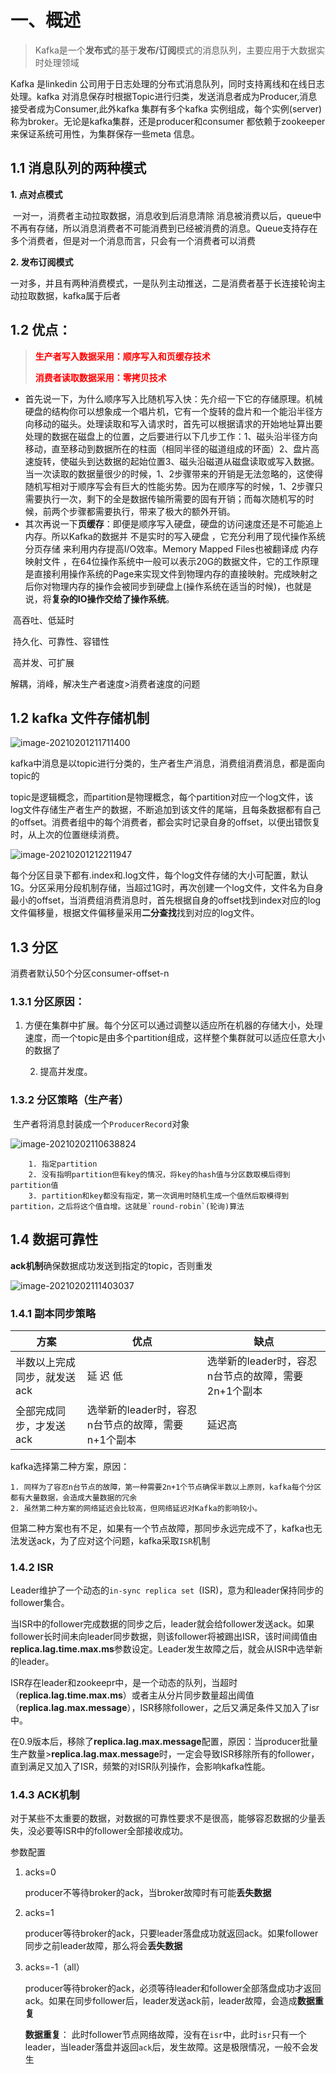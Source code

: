 # 一、概述

>Kafka是一个**发布式**的基于**发布/订阅**模式的消息队列，主要应用于大数据实时处理领域

Kafka 是linkedin 公司用于日志处理的分布式消息队列，同时支持离线和在线日志处理。kafka 对消息保存时根据Topic进行归类，发送消息者成为Producer,消息接受者成为Consumer,此外kafka 集群有多个kafka 实例组成，每个实例(server)称为broker。无论是kafka集群，还是producer和consumer 都依赖于zookeeper 来保证系统可用性，为集群保存一些meta 信息。

## 1.1 消息队列的两种模式

**1. 点对点模式**

​	一对一，消费者主动拉取数据，消息收到后消息清除
​    消息被消费以后，queue中不再有存储，所以消息消费者不可能消费到已经被消费的消息。Queue支持存在多个消费者，但是对一个消息而言，只会有一个消费者可以消费

**2. 发布订阅模式**

  一对多，并且有两种消费模式，一是队列主动推送，二是消费者基于长连接轮询主动拉取数据，kafka属于后者

## 1.2 优点：

><strong style="color:red">生产者写入数据采用：顺序写入和页缓存技术 </strong>
>
><strong style="color:red">消费者读取数据采用：零拷贝技术 </strong>

- 首先说一下，为什么顺序写入比随机写入快：先介绍一下它的存储原理。机械硬盘的结构你可以想象成一个唱片机，它有一个旋转的盘片和一个能沿半径方向移动的磁头。处理读取和写入请求时，首先可以根据请求的开始地址算出要处理的数据在磁盘上的位置，之后要进行以下几步工作：1、磁头沿半径方向移动，直至移动到数据所在的柱面（相同半径的磁道组成的环面）2、盘片高速旋转，使磁头到达数据的起始位置3、磁头沿磁道从磁盘读取或写入数据。当一次读取的数据量很少的时候，1、2步骤带来的开销是无法忽略的，这使得随机写相对于顺序写会有巨大的性能劣势。因为在顺序写的时候，1、2步骤只需要执行一次，剩下的全是数据传输所需要的固有开销；而每次随机写的时候，前两个步骤都需要执行，带来了极大的额外开销。
- 其次再说一下**页缓存**：即便是顺序写入硬盘，硬盘的访问速度还是不可能追上内存。所以Kafka的数据并 不是实时的写入硬盘 ，它充分利用了现代操作系统 分页存储 来利用内存提高I/O效率。Memory Mapped Files也被翻译成 内存映射文件 ，在64位操作系统中一般可以表示20G的数据文件，它的工作原理是直接利用操作系统的Page来实现文件到物理内存的直接映射。完成映射之后你对物理内存的操作会被同步到硬盘上(操作系统在适当的时候)，也就是说，将**复杂的IO操作交给了操作系统**。

​	高吞吐、低延时

​	持久化、可靠性、容错性

​	高并发、可扩展

解耦，消峰，解决生产者速度>消费者速度的问题

## 1.2 kafka 文件存储机制

![image-20210201211711400](D:\myself\springboot-example\文档\typora\images\kafka04.png)

kafka中消息是以topic进行分类的，生产者生产消息，消费组消费消息，都是面向topic的

topic是逻辑概念，而partition是物理概念，每个partition对应一个log文件，该log文件存储生产者生产的数据，不断追加到该文件的尾端，且每条数据都有自己的offset。消费者组中的每个消费者，都会实时记录自身的offset，以便出错恢复时，从上次的位置继续消费。

![image-20210201212211947](D:\myself\springboot-example\文档\typora\images\kafka05.png)

每个分区目录下都有.index和.log文件，每个log文件存储的大小可配置，默认1G。分区采用分段机制存储，当超过1G时，再次创建一个log文件，文件名为自身最小的offset，当消费组消费消息时，首先根据自身的offset找到index对应的log文件偏移量，根据文件偏移量采用**二分查找**找到对应的log文件。

## 1.3 分区

   消费者默认50个分区consumer-offset-n

### 1.3.1 分区原因：

1. 方便在集群中扩展。每个分区可以通过调整以适应所在机器的存储大小，处理速度，而一个topic是由多个partition组成，这样整个集群就可以适应任意大小的数据了

 	2. 提高并发度。

### 1.3.2 分区策略（生产者）

​		生产者将消息封装成一个`ProducerRecord`对象

![image-20210202110638824](D:\myself\springboot-example\文档\typora\images\kafka06.png)

		1. 指定partition
  		2. 没有指明partition但有key的情况，将key的hash值与分区数取模后得到partition值
  		3. partition和key都没有指定，第一次调用时随机生成一个值然后取模得到partition，之后将这个值自增。这就是`round-robin`(轮询)算法

## 1.4 数据可靠性

**ack机制**确保数据成功发送到指定的topic，否则重发

![image-20210202111403037](D:\myself\springboot-example\文档\typora\images\kafka07.png)



### 1.4.1 副本同步策略

| **方案**                    | **优点**                                           | **缺点**                                             |
| --------------------------- | -------------------------------------------------- | ---------------------------------------------------- |
| 半数以上完成同步，就发送ack | 延 迟 低                                           | 选举新的leader时，容忍n台节点的故障，需要 2n+1个副本 |
| 全部完成同步，才发送ack     | 选举新的leader时，容忍n台节点的故障，需要n+1个副本 | 延迟高                                               |

kafka选择第二种方案，原因：

	1. 同样为了容忍n台节点的故障，第一种需要2n+1个节点确保半数以上原则，kafka每个分区都有大量数据，会造成大量数据的冗余
 	2. 虽然第二种方案的网络延迟会比较高，但网络延迟对Kafka的影响较小。

但第二种方案也有不足，如果有一个节点故障，那同步永远完成不了，kafka也无法发送ack，为了应对这个问题，kafka采取`ISR`机制

### 1.4.2 ISR

Leader维护了一个动态的`in-sync replica set `(ISR)，意为和leader保持同步的follower集合。

当ISR中的follower完成数据的同步之后，leader就会给follower发送ack。如果follower长时间未向leader同步数据，则该follower将被踢出ISR，该时间阈值由**replica.lag.time.max.ms**参数设定。Leader发生故障之后，就会从ISR中选举新的leader。

ISR存在leader和zookeepr中，是一个动态的队列，当超时（**replica.lag.time.max.ms**）或者主从分片同步数量超出阈值（**replica.lag.max.message**），ISR移除follower，之后又满足条件又加入了isr中。

在0.9版本后，移除了**replica.lag.max.message**配置，原因：当producer批量生产数量>**replica.lag.max.message**时，一定会导致ISR移除所有的follower，直到满足又加入了ISR，频繁的对ISR队列操作，会影响kafka性能。

### 1.4.3 ACK机制

对于某些不太重要的数据，对数据的可靠性要求不是很高，能够容忍数据的少量丢失，没必要等ISR中的follower全部接收成功。

参数配置

 1. acks=0

    producer不等待broker的ack，当broker故障时有可能**丢失数据**

 2. acks=1

    producer等待broker的ack，只要leader落盘成功就返回ack。如果follower同步之前leader故障，那么将会**丢失数据**

 3. acks=-1（all）

    producer等待broker的ack，必须等待leader和follower全部落盘成功才返回ack。如果在同步follower后，leader发送ack前，leader故障，会造成**数据重复**

    **数据重复**： 此时follower节点网络故障，没有在`isr`中，此时`isr`只有一个leader，当leader落盘并返回`ack`后，发生故障。这是极限情况，一般不会发生



















